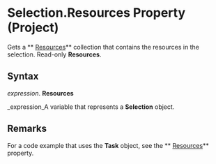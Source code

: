 
# Selection.Resources Property (Project)

Gets a  ** [Resources](eb83ed2f-2415-3f5d-3856-f4451a73a128.md)** collection that contains the resources in the selection. Read-only **Resources**.


## Syntax

 _expression_. **Resources**

 _expression_A variable that represents a  **Selection** object.


## Remarks

For a code example that uses the  **Task** object, see the ** [Resources](72f4535f-39f1-81eb-7400-47fbca9cccd4.md)** property.

